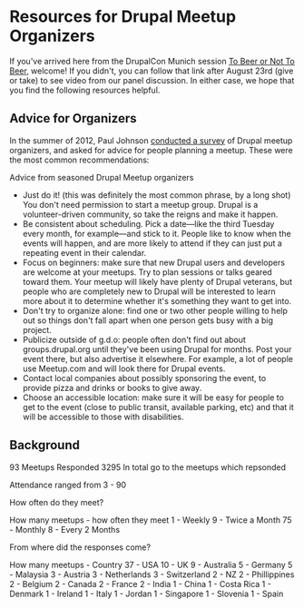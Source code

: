 Resources for Drupal Meetup Organizers
======================================

If you've arrived here from the DrupalCon Munich session [To Beer or Not To Beer](http://munich2012.drupal.org/program/sessions/beer-or-not-beer-making-meetups-work), welcome! If you didn't, you can follow that link after August 23rd (give or take) to see video from our panel discussion. In either case, we hope that you find the following resources helpful.

Advice for Organizers
---------------------
In the summer of 2012, Paul Johnson [conducted a survey](http://stuffly.posterous.com/what-makes-for-a-successful-drupal-meetup) of Drupal meetup organizers, and asked for advice for people planning a meetup. These were the most common recommendations:

Advice from seasoned Drupal Meetup organizers

- Just do it! (this was definitely the most common phrase, by a long shot) You don't need permission to start a meetup group. Drupal is a volunteer-driven community, so take the reigns and make it happen.
- Be consistent about scheduling. Pick a date—like the third Tuesday every month, for example—and stick to it. People like to know when the events will happen, and are more likely to attend if they can just put a repeating event in their calendar.
- Focus on beginners: make sure that new Drupal users and developers are welcome at your meetups. Try to plan sessions or talks geared toward them. Your meetup will likely have plenty of Drupal veterans, but people who are completely new to Drupal will be interested to learn more about it to determine whether it's something they want to get into.
- Don't try to organize alone: find one or two other people willing to help out so things don't fall apart when one person gets busy with a big project.
- Publicize outside of g.d.o: people often don't find out about groups.drupal.org until they've been using Drupal for months. Post your event there, but also advertise it elsewhere. For example, a lot of people use Meetup.com and will look there for Drupal events.
- Contact local companies about possibly sponsoring the event, to provide pizza and drinks or books to give away.
- Choose an accessible location: make sure it will be easy for people to get to the event (close to public transit, available parking, etc) and that it will be accessible to those with disabilities.


Background
----------

93 Meetups Responded
3295 In total go to the meetups which repsonded

Attendance ranged from 3 - 90

How often do they meet?

How many meetups - how often they meet
1 - Weekly
9 - Twice a Month
75 - Monthly
8 - Every 2 Months

From where did the responses come?

How many meetups - Country
37 - USA
10 - UK
9 - Australia
5 - Germany
5 - Malaysia
3 - Austria
3 - Netherlands
3 - Switzerland
2 - NZ
2 - Phillippines
2 - Belgium
2 - Canada
2 - France
2 - India
1 - China
1 - Costa Rica
1 - Denmark
1 - Ireland
1 - Italy
1 - Jordan
1 - Singapore
1 - Slovenia
1 - Spain